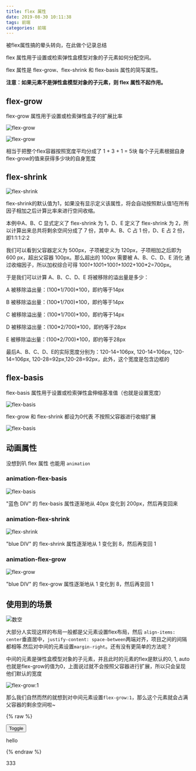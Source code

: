 ```yaml
---
title: flex 属性
date: 2019-08-30 10:11:38
tags: 前端
categories: 前端
---
```


被flex属性搞的晕头转向，在此做个记录总结

flex 属性用于设置或检索弹性盒模型对象的子元素如何分配空间。

flex 属性是 flex-grow、flex-shrink 和 flex-basis 属性的简写属性。

**注意：如果元素不是弹性盒模型对象的子元素，则 flex 属性不起作用。**

## flex-grow

flex-grow 属性用于设置或检索弹性盒子的扩展比率

![flex-grow](http://blog.panxiandiao.com/20190830152105.png)

![flex-grow](http://blog.panxiandiao.com/20190830152134.png)

相当于把整个flex容器按照宽度平均分成了 1 + 3 + 1 = 5块 每个子元素根据自身flex-grow的值来获得多少块的自身宽度

## flex-shrink

![flex-shrink](http://blog.panxiandiao.com/20190830172621.png)

flex-shrink的默认值为1，如果没有显示定义该属性，将会自动按照默认值1在所有因子相加之后计算比率来进行空间收缩。

本例中A、B、C 显式定义了 flex-shrink 为 1，D、E 定义了 flex-shrink 为 2，所以计算出来总共将剩余空间分成了 7 份，其中 A、B、C 占 1 份，D、E 占 2 份，即1:1:1:2:2

我们可以看到父容器定义为 500px，子项被定义为 120px，子项相加之后即为 600 px，超出父容器 100px。那么超出的 100px 需要被 A、B、C、D、E 消化 通过收缩因子，所以加权综合可得 100*1+100*1+100*1+100*2+100*2=700px。

于是我们可以计算 A、B、C、D、E 将被移除的溢出量是多少：

A 被移除溢出量：(100*1/700)*100，即约等于14px

B 被移除溢出量：(100*1/700)*100，即约等于14px

C 被移除溢出量：(100*1/700)*100，即约等于14px

D 被移除溢出量：(100*2/700)*100，即约等于28px

E 被移除溢出量：(100*2/700)*100，即约等于28px

最后A、B、C、D、E的实际宽度分别为：120-14=106px, 120-14=106px, 120-14=106px, 120-28=92px,120-28=92px，此外，这个宽度是包含边框的

## flex-basis

flex-basis 属性用于设置或检索弹性盒伸缩基准值（也就是设置宽度）

![flex-basis](http://blog.panxiandiao.com/20190831103819.png)

flex-grow 和 flex-shrink 都设为0代表 不按照父容器进行收缩扩展

![flex-basis](http://blog.panxiandiao.com/20190831110734.png)

## 动画属性

没想到叭 flex 属性 也能用 `animation`

### animation-flex-basis

![flex-basis](http://blog.panxiandiao.com/20190901213817.png)

"蓝色 DIV" 的 flex-basis 属性逐渐地从 40px 变化到 200px，然后再变回来

### animation-flex-shrink

![flex-shrink](http://blog.panxiandiao.com/20190901215219.png)

"blue DIV" 的 flex-shrink 属性逐渐地从 1 变化到 8，然后再变回 1

### animation-flex-grow

![flex-grow](http://blog.panxiandiao.com/20190901215411.png)

"blue DIV" 的 flex-grow 属性逐渐地从 1 变化到 8，然后再变回 1

## 使用到的场景

![数空](http://blog.panxiandiao.com/20190901215624.png)

大部分人实现这样的布局一般都是父元素设置flex布局，然后    `align-items: center`垂直居中，`justify-content: space-between`两端对齐，项目之间的间隔都相等.然后对中间的元素设置`margin-right`。还有没有更简单的方法呢？

中间的元素是弹性盒模型对象的子元素，并且此时的元素的flex是默认的0, 1, auto 也就是flex-grow的值为0，上面说过就不会按照父容器进行扩展，所以只会呈现他们默认的宽度

![flex-grow:1](http://blog.panxiandiao.com/20190902213427.png)

那么我们自然而然的就想到对中间元素设置`flex-grow:1`，那么这个元素就会占满父容器的剩余空间啦~

{% raw %}
<div id="demo">
  <button v-on:click="show = !show">
    Toggle
  </button>
  <transition name="demo-transition">
    <p v-if="show">hello</p>
  </transition>
</div>
<script src="https://cdn.jsdelivr.net/npm/vue">
new Vue({
  el: '#demo',
  data: {
    show: true
  }
})
</script>
<style>
.demo-transition-enter-active, .demo-transition-leave-active {
  transition: opacity .5s
}
.demo-transition-enter, .demo-transition-leave-to {
  opacity: 0
}
</style>
{% endraw %}

333